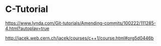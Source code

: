 # C-Tutorial

https://www.lynda.com/Git-tutorials/Amending-commits/100222/111285-4.html?autoplay=true

http://jacek.web.cern.ch/jacek/courses/c++1/course.html#org5d0446b

